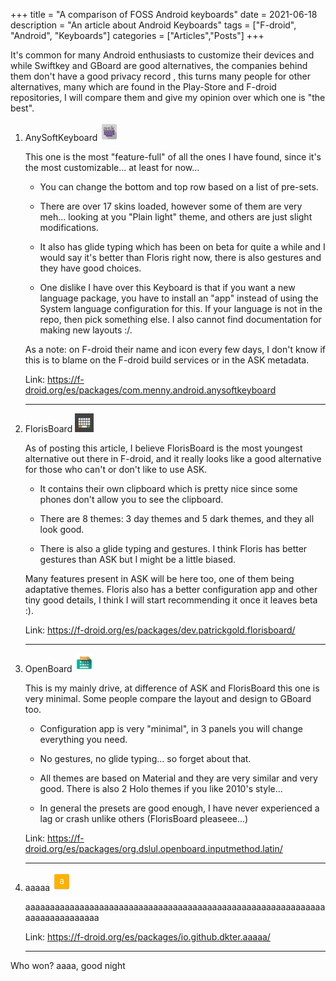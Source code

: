 +++
title = "A comparison of FOSS Android keyboards"
date = 2021-06-18
description = "An article about Android Keyboards"
tags = ["F-droid", "Android", "Keyboards"]
categories = ["Articles","Posts"]
+++

It's common for many Android enthusiasts to customize their devices and while Swiftkey and  GBoard are good alternatives, the companies behind them don't have a good privacy record , this turns many people for other alternatives, many which are found in the Play-Store and F-droid repositories, I will compare them and give my opinion over which one is "the best".

1. AnySoftKeyboard ![AnySoftKeyboard logo](/posts/AnySoftKeyboard.png)

    This one is the most "feature-full" of all the ones I have found, since it's the most customizable... at least for now...

    * You can change the bottom and top row based on a list of pre-sets.

    * There are over 17 skins loaded, however some of them are very meh... looking at you "Plain light" theme, and others are just slight modifications.

    * It also has glide typing which has been on beta for quite a while and I would say it's better than Floris right now, there is also gestures and they have good choices.

    * One dislike I have over this Keyboard is that if you want a new language package, you have to install an "app" instead of using the System language configuration for this.
    If your language is not in the repo, then pick something else. I also cannot find documentation for making new layouts :/.

    As a note: on F-droid their name and icon every few days, I don't know if this is to blame on the F-droid build services or in the ASK metadata.

    Link: <https://f-droid.org/es/packages/com.menny.android.anysoftkeyboard>

    ___

2. FlorisBoard ![FlorisBoard logo](/posts/FlorisBoard.png)

    As of posting this article, I believe FlorisBoard is the most youngest alternative out there in F-droid, and it really looks like a good alternative for those who can't or don't like to use ASK.

    * It contains their own clipboard which is pretty nice since some phones don't allow you to see the clipboard.

    * There are 8 themes: 3 day themes and 5 dark themes, and they all look good.

    * There is also a glide typing and gestures. I think Floris has better gestures than ASK but I might
    be a little biased.

    Many features present in ASK will be here too, one of them being adaptative themes. Floris also has a better configuration app and other tiny good details, I think I will start recommending it once it leaves beta :).

    Link: <https://f-droid.org/es/packages/dev.patrickgold.florisboard/>

    ___

3. OpenBoard ![OpenBoard logo](/posts/OpenBoard.png)

    This is my mainly drive, at difference of ASK and FlorisBoard this one is very minimal. Some people compare the layout and design to GBoard too.

    * Configuration app is very "minimal", in 3 panels you will change everything you need.

    * No gestures, no glide typing... so forget about that.

    * All themes are based on Material and they are very similar and very good. There is also 2 Holo themes if you like 2010's style...

    * In general the presets are good enough, I have never experienced a lag or crash unlike others (FlorisBoard pleaseee...)

    Link: <https://f-droid.org/es/packages/org.dslul.openboard.inputmethod.latin/>

    ___

4. aaaaa ![aaaa logo](/posts/aaaa.png)

    aaaaaaaaaaaaaaaaaaaaaaaaaaaaaaaaaaaaaaaaaaaaaaaaaaaaaaaaaaaaaaaaaaaaaaaaaaaa

    Link: <https://f-droid.org/es/packages/io.github.dkter.aaaaa/>

    ___

Who won? aaaa, good night
